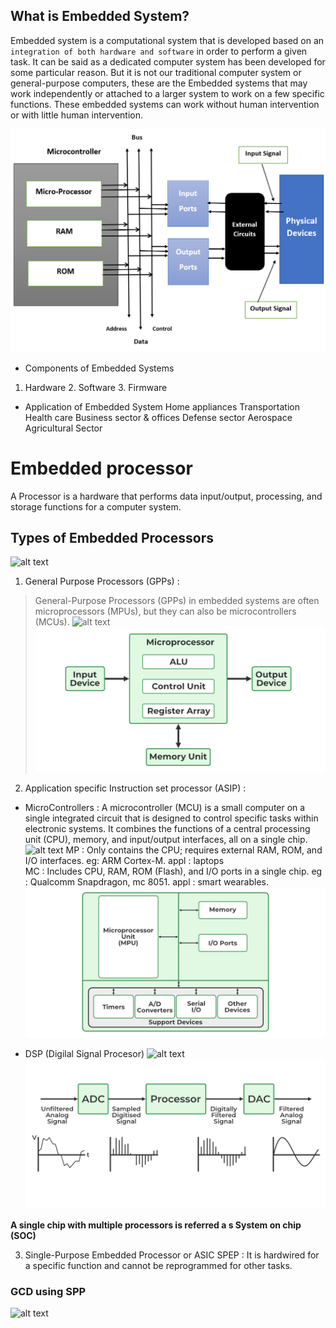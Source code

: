 ## What is Embedded System?
Embedded system is a computational system that is developed based on an `integration of both hardware and software` in order to perform a given task. 
It can be said as a dedicated computer system has been developed for some particular reason. But it is not our traditional computer system or general-purpose computers, these are the Embedded systems that may work independently or attached to a larger system to work on a few specific functions. These embedded systems can work without human intervention or with little human intervention. 

![embedded system image 1](image.png)

- Components of Embedded Systems
1. Hardware 2. Software 3. Firmware

- Application of Embedded System
Home appliances
Transportation
Health care
Business sector & offices
Defense sector
Aerospace
Agricultural Sector

# Embedded processor
A Processor is a hardware that performs data input/output, processing, and storage functions for a computer system.

## Types of Embedded Processors
![alt text](<Screenshot 2025-03-01 at 12.34.09 PM.png>)
1. General Purpose Processors (GPPs) :
> General-Purpose Processors (GPPs) in embedded systems are often microprocessors (MPUs), but they can also be microcontrollers (MCUs).
![alt text](<Screenshot 2025-03-01 at 1.03.02 PM.png>)
![alt text](image-1.png)

2. Application specific Instruction set processor (ASIP) : 
- MicroControllers :
A microcontroller (MCU) is a small computer on a single integrated circuit that is designed to control specific tasks within electronic systems. It combines the functions of a central processing unit (CPU), memory, and input/output interfaces, all on a single chip.
![alt text](<Screenshot 2025-03-01 at 1.15.06 PM.png>)
MP : 	Only contains the CPU; requires external RAM, ROM, and I/O interfaces. eg: ARM Cortex-M. appl :  laptops  
MC :    Includes CPU, RAM, ROM (Flash), and I/O ports in a single chip. eg : Qualcomm Snapdragon, mc 8051.  appl : smart wearables.
![alt text](image-2.png)

- DSP (Digilal Signal Procesor)
![alt text](<Screenshot 2025-03-01 at 2.58.18 PM.png>)
![alt text](image-3.png)

**A single chip with multiple processors is referred a s System on chip (SOC)**
    
3. Single-Purpose Embedded Processor or ASIC
SPEP : It is hardwired for a specific function and cannot be reprogrammed for other tasks.

### GCD using SPP
![alt text](<Screenshot 2025-03-01 at 6.28.24 PM.png>)

